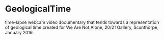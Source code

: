# GeologicalTime
time-lapse webcam video documentary that tends towards a representation of geological time
created for We Are Not Alone, 20/21 Gallery, Scunthorpe, January 2016
